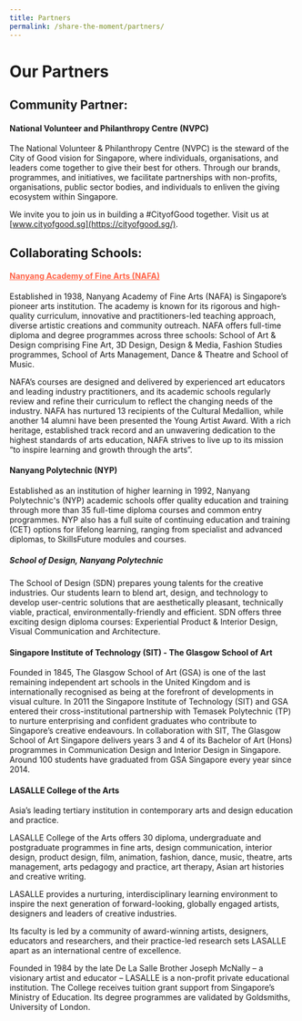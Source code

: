 ```yaml
---
title: Partners
permalink: /share-the-moment/partners/
---
```


# Our Partners

## Community Partner: 

#### National Volunteer and Philanthropy Centre (NVPC)

The National Volunteer & Philanthropy Centre (NVPC) is the steward of the City of Good vision for Singapore, where individuals, organisations, and leaders come together to give their best for others. Through our brands, programmes, and initiatives, we facilitate partnerships with non-profits, organisations, public sector bodies, and individuals to enliven the giving ecosystem within Singapore.

We invite you to join us in building a #CityofGood together. Visit us at [www.cityofgood.sg](https://cityofgood.sg/).

## Collaborating Schools: 

#### <a href="https://www.nafa.edu.sg/home" style="color:tomato">Nanyang Academy of Fine Arts (NAFA)</a> 

Established in 1938, Nanyang Academy of Fine Arts (NAFA) is Singapore’s pioneer arts institution. The academy is known for its rigorous and high-quality curriculum, innovative and practitioners-led teaching approach, diverse artistic creations and community outreach. NAFA offers full-time diploma and degree programmes across three schools: School of Art & Design comprising Fine Art, 3D Design, Design & Media, Fashion Studies programmes, School of Arts Management, Dance & Theatre and School of Music.
 
NAFA’s courses are designed and delivered by experienced art educators and leading industry practitioners, and its academic schools regularly review and refine their curriculum to reflect the changing needs of the industry. NAFA has nurtured 13 recipients of the Cultural Medallion, while another 14 alumni have been presented the Young Artist Award. With a rich heritage, established track record and an unwavering dedication to the highest standards of arts education, NAFA strives to live up to its mission “to inspire learning and growth through the arts”.

#### Nanyang Polytechnic (NYP)

Established as an institution of higher learning in 1992, Nanyang Polytechnic's (NYP) academic schools offer quality education and training through more than 35 full-time diploma courses and common entry programmes. NYP also has a full suite of continuing education and training (CET) options for lifelong learning, ranging from specialist and advanced diplomas, to SkillsFuture modules and courses.

##### School of Design, Nanyang Polytechnic
The School of Design (SDN) prepares young talents for the creative industries. Our students learn to blend art, design, and technology to develop user-centric solutions that are aesthetically pleasant, technically viable, practical, environmentally-friendly and efficient.
SDN offers three exciting design diploma courses: Experiential Product & Interior Design, Visual Communication and Architecture.


#### Singapore Institute of Technology (SIT) - The Glasgow School of Art 

Founded in 1845, The Glasgow School of Art (GSA) is one of the last remaining independent art schools in the United Kingdom and is internationally recognised as being at the forefront of developments in visual culture. In 2011 the Singapore Institute of Technology (SIT) and GSA entered their cross-institutional partnership with Temasek Polytechnic (TP) to nurture enterprising and confident graduates who contribute to Singapore’s creative endeavours. In collaboration with SIT, The Glasgow School of Art Singapore delivers years 3 and 4 of its Bachelor of Art (Hons) programmes in Communication Design and Interior Design in Singapore. Around 100 students have graduated from GSA Singapore every year since 2014.


#### LASALLE College of the Arts

Asia’s leading tertiary institution in contemporary arts and design education and practice.
 
LASALLE College of the Arts offers 30 diploma, undergraduate and postgraduate programmes in fine arts, design communication, interior design, product design, film, animation, fashion, dance, music, theatre, arts management, arts pedagogy and practice, art therapy, Asian art histories and creative writing.
 
LASALLE provides a nurturing, interdisciplinary learning environment to inspire the next generation of forward-looking, globally engaged artists, designers and leaders of creative industries.
 
Its faculty is led by a community of award-winning artists, designers, educators and researchers, and their practice-led research sets LASALLE apart as an international centre of excellence.
 
Founded in 1984 by the late De La Salle Brother Joseph McNally – a visionary artist and educator – LASALLE is a non-profit private educational institution. The College receives tuition grant support from Singapore’s Ministry of Education. Its degree programmes are validated by Goldsmiths, University of London.
